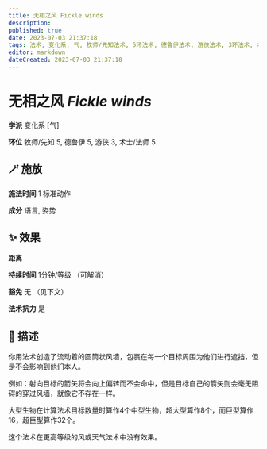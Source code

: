 ```yaml
---
title: 无相之风 Fickle winds
description: 
published: true
date: 2023-07-03 21:37:18
tags: 法术, 变化系, 气, 牧师/先知法术, 5环法术, 德鲁伊法术, 游侠法术, 3环法术, 术士/法师法术
editor: markdown
dateCreated: 2023-07-03 21:37:18
---
```


# **无相之风** *Fickle winds*

**学派** 变化系 \[气\] 

**环位** 牧师/先知 5, 德鲁伊 5, 游侠 3, 术士/法师 5

## 🪄 施放

**施法时间** 1 标准动作

**成分** 语言, 姿势

## ✨ 效果  

**距离**   

**持续时间** 1分钟/等级 （可解消） 

**豁免** 无 （见下文）

**法术抗力** 是

## 📖 描述

你用法术创造了流动着的圆筒状风墙，包裹在每一个目标周围为他们进行遮挡，但是不会影响到他们本人。

例如：射向目标的箭矢将会向上偏转而不会命中，但是目标自己的箭矢则会毫无阻碍的穿过风墙，就像它不存在一样。

大型生物在计算法术目标数量时算作4个中型生物，超大型算作8个，而巨型算作16，超巨型算作32个。

这个法术在更高等级的风或天气法术中没有效果。
    